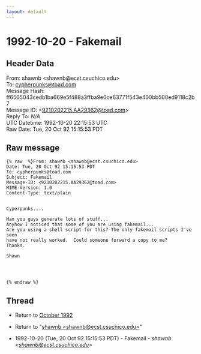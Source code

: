 ```yaml
---
layout: default
---
```


# 1992-10-20 - Fakemail

## Header Data

From: shawnb \<shawnb<span>@</span>ecst.csuchico.edu\><br>
To: cypherpunks@toad.com<br>
Message Hash: ff6505043cedb1ba669e5f488a3ffba9e0ce63771f543e400bb500ed9118c2b7<br>
Message ID: \<9210202215.AA29362@toad.com\><br>
Reply To: _N/A_<br>
UTC Datetime: 1992-10-20 22:15:53 UTC<br>
Raw Date: Tue, 20 Oct 92 15:15:53 PDT<br>

## Raw message

```
{% raw  %}From: shawnb <shawnb@ecst.csuchico.edu>
Date: Tue, 20 Oct 92 15:15:53 PDT
To: cypherpunks@toad.com
Subject: Fakemail
Message-ID: <9210202215.AA29362@toad.com>
MIME-Version: 1.0
Content-Type: text/plain


Cyperpunks....

Man you guys generate lots of stuff...
Anyhow I noticed that some of you are using fakemail...
Are you using a shell script for this? The only fakemail scripts I've seen
have not really worked.  Could someone forward a copy to me? 
Thanks.

Shawn




{% endraw %}
```

## Thread

+ Return to [October 1992](/archive/1992/10)

+ Return to "[shawnb <shawnb<span>@</span>ecst.csuchico.edu>](/authors/shawnb_shawnb_at_ecst_csuchico_edu_)"

+ 1992-10-20 (Tue, 20 Oct 92 15:15:53 PDT) - Fakemail - _shawnb \<shawnb@ecst.csuchico.edu\>_

